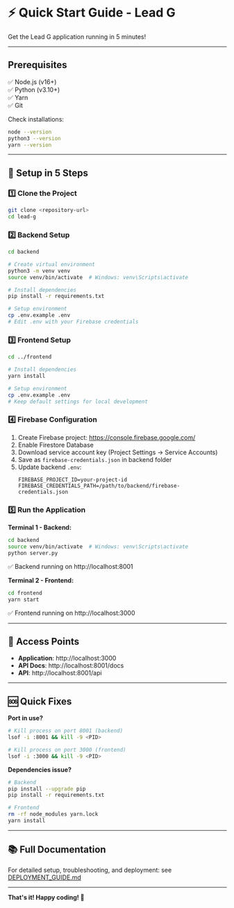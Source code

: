 # ⚡ Quick Start Guide - Lead G

Get the Lead G application running in 5 minutes!

---

## Prerequisites

✅ Node.js (v16+)  
✅ Python (v3.10+)  
✅ Yarn  
✅ Git

Check installations:
```bash
node --version
python3 --version
yarn --version
```

---

## 🚀 Setup in 5 Steps

### 1️⃣ Clone the Project

```bash
git clone <repository-url>
cd lead-g
```

### 2️⃣ Backend Setup

```bash
cd backend

# Create virtual environment
python3 -m venv venv
source venv/bin/activate  # Windows: venv\Scripts\activate

# Install dependencies
pip install -r requirements.txt

# Setup environment
cp .env.example .env
# Edit .env with your Firebase credentials
```

### 3️⃣ Frontend Setup

```bash
cd ../frontend

# Install dependencies
yarn install

# Setup environment
cp .env.example .env
# Keep default settings for local development
```

### 4️⃣ Firebase Configuration

1. Create Firebase project: https://console.firebase.google.com/
2. Enable Firestore Database
3. Download service account key (Project Settings → Service Accounts)
4. Save as `firebase-credentials.json` in backend folder
5. Update backend `.env`:
   ```
   FIREBASE_PROJECT_ID=your-project-id
   FIREBASE_CREDENTIALS_PATH=/path/to/backend/firebase-credentials.json
   ```

### 5️⃣ Run the Application

**Terminal 1 - Backend:**
```bash
cd backend
source venv/bin/activate  # Windows: venv\Scripts\activate
python server.py
```
✅ Backend running on http://localhost:8001

**Terminal 2 - Frontend:**
```bash
cd frontend
yarn start
```
✅ Frontend running on http://localhost:3000

---

## 🎯 Access Points

- **Application**: http://localhost:3000
- **API Docs**: http://localhost:8001/docs
- **API**: http://localhost:8001/api

---

## 🆘 Quick Fixes

**Port in use?**
```bash
# Kill process on port 8001 (backend)
lsof -i :8001 && kill -9 <PID>

# Kill process on port 3000 (frontend)
lsof -i :3000 && kill -9 <PID>
```

**Dependencies issue?**
```bash
# Backend
pip install --upgrade pip
pip install -r requirements.txt

# Frontend
rm -rf node_modules yarn.lock
yarn install
```

---

## 📚 Full Documentation

For detailed setup, troubleshooting, and deployment: see [DEPLOYMENT_GUIDE.md](DEPLOYMENT_GUIDE.md)

---

**That's it! Happy coding! 🎉**
